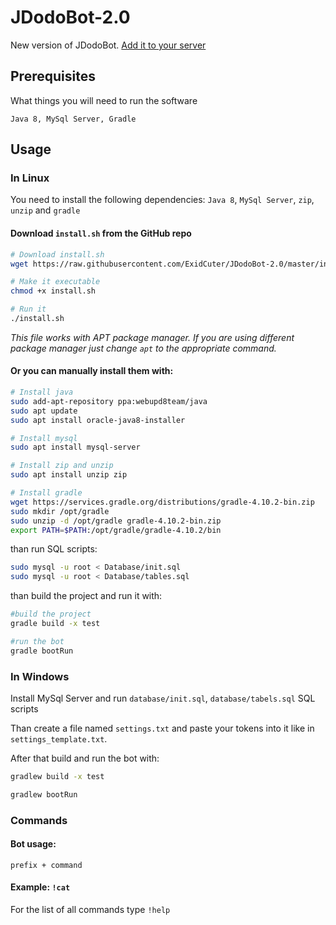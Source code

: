 # JDodoBot-2.0

New version of JDodoBot. [Add it to your server](https://discordapp.com/oauth2/authorize?client_id=277458741052571648&scope=bot&permissions=2146958591)

## Prerequisites

What things you will need to run the software

```
Java 8, MySql Server, Gradle
```

## Usage

### In Linux
You need to install the following dependencies:
`Java 8`, `MySql Server`, `zip`, `unzip` and `gradle`  

#### Download `install.sh` from the GitHub repo

```bash
# Download install.sh
wget https://raw.githubusercontent.com/ExidCuter/JDodoBot-2.0/master/install.sh

# Make it executable
chmod +x install.sh

# Run it
./install.sh
```

*This file works with APT package manager. If you are using different package manager just change `apt` to the appropriate command.*

#### Or you can manually install them with:

```bash
# Install java
sudo add-apt-repository ppa:webupd8team/java
sudo apt update
sudo apt install oracle-java8-installer

# Install mysql
sudo apt install mysql-server

# Install zip and unzip
sudo apt install unzip zip

# Install gradle
wget https://services.gradle.org/distributions/gradle-4.10.2-bin.zip
sudo mkdir /opt/gradle
sudo unzip -d /opt/gradle gradle-4.10.2-bin.zip
export PATH=$PATH:/opt/gradle/gradle-4.10.2/bin
```

than run SQL scripts:
```bash
sudo mysql -u root < Database/init.sql
sudo mysql -u root < Database/tables.sql
```

than build the project and run it with:
```bash
#build the project
gradle build -x test

#run the bot
gradle bootRun
```

### In Windows

Install MySql Server and run `database/init.sql`, `database/tabels.sql` SQL scripts

Than create a file named ```settings.txt``` and paste your tokens into it like in `settings_template.txt`.

After that build and run the bot with:
```bash
gradlew build -x test

gradlew bootRun
``` 

### Commands

#### Bot usage:
```
prefix + command
```

#### Example: `!cat`

For the list of all commands type `!help`

